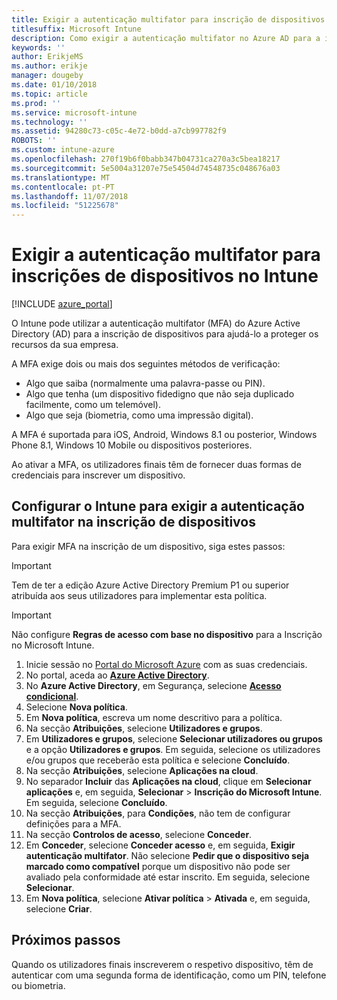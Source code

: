 ```yaml
---
title: Exigir a autenticação multifator para inscrição de dispositivos no Intune
titlesuffix: Microsoft Intune
description: Como exigir a autenticação multifator no Azure AD para a inscrição de dispositivos no Intune.
keywords: ''
author: ErikjeMS
ms.author: erikje
manager: dougeby
ms.date: 01/10/2018
ms.topic: article
ms.prod: ''
ms.service: microsoft-intune
ms.technology: ''
ms.assetid: 94280c73-c05c-4e72-b0dd-a7cb997782f9
ROBOTS: ''
ms.custom: intune-azure
ms.openlocfilehash: 270f19b6f0babb347b04731ca270a3c5bea18217
ms.sourcegitcommit: 5e5004a31207e75e54504d74548735c048676a03
ms.translationtype: MT
ms.contentlocale: pt-PT
ms.lasthandoff: 11/07/2018
ms.locfileid: "51225678"
---
```

# <a name="require-multi-factor-authentication-for-intune-device-enrollments"></a>Exigir a autenticação multifator para inscrições de dispositivos no Intune

[!INCLUDE [azure_portal](./includes/azure_portal.md)]

O Intune pode utilizar a autenticação multifator (MFA) do Azure Active Directory (AD) para a inscrição de dispositivos para ajudá-lo a proteger os recursos da sua empresa.

A MFA exige dois ou mais dos seguintes métodos de verificação:

- Algo que saiba (normalmente uma palavra-passe ou PIN).
- Algo que tenha (um dispositivo fidedigno que não seja duplicado facilmente, como um telemóvel).
- Algo que seja (biometria, como uma impressão digital).

A MFA é suportada para iOS, Android, Windows 8.1 ou posterior, Windows Phone 8.1, Windows 10 Mobile ou dispositivos posteriores.

Ao ativar a MFA, os utilizadores finais têm de fornecer duas formas de credenciais para inscrever um dispositivo.

## <a name="configure-intune-to-require-multi-factor-authentication-at-device-enrollment"></a>Configurar o Intune para exigir a autenticação multifator na inscrição de dispositivos

Para exigir MFA na inscrição de um dispositivo, siga estes passos:

>[!Important]
>Tem de ter a edição Azure Active Directory Premium P1 ou superior atribuída aos seus utilizadores para implementar esta política.

>[!Important]
>Não configure **Regras de acesso com base no dispositivo** para a Inscrição no Microsoft Intune.

1. Inicie sessão no [Portal do Microsoft Azure](https://portal.azure.com) com as suas credenciais.
2. No portal, aceda ao **[Azure Active Directory](https://portal.azure.com/#blade/Microsoft_AAD_IAM/ActiveDirectoryMenuBlade/Overview)**.
3. No **Azure Active Directory**, em Segurança, selecione **[Acesso condicional](https://portal.azure.com/#blade/Microsoft_AAD_IAM/ConditionalAccessBlade/Policies)**.
4. Selecione **Nova política**.
5. Em **Nova política**, escreva um nome descritivo para a política.
6. Na secção **Atribuições**, selecione **Utilizadores e grupos**.
7. Em **Utilizadores e grupos**, selecione **Selecionar utilizadores ou grupos** e a opção **Utilizadores e grupos**. Em seguida, selecione os utilizadores e/ou grupos que receberão esta política e selecione **Concluído**.
8. Na secção **Atribuições**, selecione **Aplicações na cloud**.
9. No separador **Incluir** das **Aplicações na cloud**, clique em **Selecionar aplicações** e, em seguida, **Selecionar** > **Inscrição do Microsoft Intune**. Em seguida, selecione **Concluído**.
10. Na secção **Atribuições**, para **Condições**, não tem de configurar definições para a MFA.
11. Na secção **Controlos de acesso**, selecione **Conceder**.
12. Em **Conceder**, selecione **Conceder acesso** e, em seguida, **Exigir autenticação multifator**. Não selecione **Pedir que o dispositivo seja marcado como compatível** porque um dispositivo não pode ser avaliado pela conformidade até estar inscrito. Em seguida, selecione **Selecionar**.
13. Em **Nova política**, selecione **Ativar política** > **Ativada** e, em seguida, selecione **Criar**.



## <a name="next-steps"></a>Próximos passos

Quando os utilizadores finais inscreverem o respetivo dispositivo, têm de autenticar com uma segunda forma de identificação, como um PIN, telefone ou biometria.
